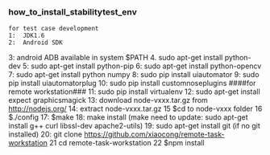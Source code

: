 
### how_to_install_stabilitytest_env
    for test case development
    1:  JDK1.6
    2:  Android SDK
 3:  android ADB available in system $PATH
 4.  sudo apt-get install python-dev
 5:  sudo apt-get install python-pip
 6:  sudo apt-get install python-opencv
 7:  sudo apt-get install python numpy
 8:  sudo pip install uiautomator
 9:  sudo pip install uiautomatorplug
 10: sudo pip install customnoseplugins 
####for remote workstation### 
 11: sudo pip install virtualenv
 12: sudo apt-get install expect graphicsmagick
 13: download node-vxxx.tar.gz from http://nodejs.org/
 14: extract node-vxxx.tar.gz
 15  $cd to node-vxxx folder
 16  $./config
 17: $make
 18:  make install 
 (make need to update: sudo apt-get install g++ curl libssl-dev apache2-utils)
 19: sudo apt-get install git (if no git installed)
 20: git clone https://github.com/xiaocong/remote-task-workstation 
 21  cd remote-task-workstation
 22  $npm install

